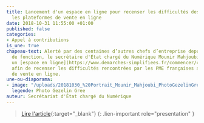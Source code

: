 ```yaml
---
title: Lancement d'un espace en ligne pour recenser les difficultés des TPE/PME avec
  les plateformes de vente en ligne
date: 2018-10-31 11:55:00 +01:00
published: false
categories:
- Appel à contributions
is_une: true
chapeau-text: Alerté par des centaines d’autres chefs d’entreprise depuis sa prise
  de fonction, le secrétaire d'État chargé du Numérique Mounir Mahjoubi lance aujourd’hui
  un [espace en ligne](https://www.demarches-simplifiees.fr/commencer/consultation-plateformes)
  afin de recenser les difficultés rencontrées par les PME françaises avec les plateformes
  de vente en ligne.
une-ou-diaporama:
- image: "/uploads/20181030_%20Portrait_Mounir_Mahjoubi_PhotoGezelinGree_15_recadree.jpg"
  legende: Photo Gezelin Gree
auteur: Secrétariat d'État chargé du Numérique
---
```


> [Lire l'article](https://secretariat-etat.numerique.gouv.fr/confiance-numerique/mounir-mahjoubi-tpe-pme-francaises-difficult%C3%A9s-vente-ligne-signalement){:target="_blank"}
{: .lien-important role="presentation" }

